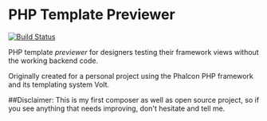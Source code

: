 PHP Template Previewer 
======================
[![Build Status](https://api.shippable.com/projects/553f93e8edd7f2c052d5a0a9/badge?branchName=master)](https://app.shippable.com/projects/553f93e8edd7f2c052d5a0a9/builds/latest)

PHP template _previewer_ for designers testing their framework views without the working backend code.

Originally created for a personal project using the Phalcon PHP framework and its templating system Volt.

##Disclaimer:
This is my first composer as well as open source project, so if you see anything that needs improving, don't hesitate
and tell me.

